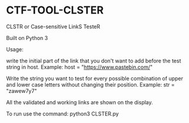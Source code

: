 # CTF-TOOL-CLSTER
CLSTR or Case-sensitive LinkS TesteR

Built on Python 3

Usage:

write the initial part of the link that you don't want to add before the test string in host.
Example:
host = "https://www.pastebin.com/"    
 
Write the string you want to test for every possible combination of upper and lower case letters without changing their position. 
Example:
str = "zawew7y7"

All the validated and working links are shown on the display.

To run use the command:
python3 CLSTER.py
